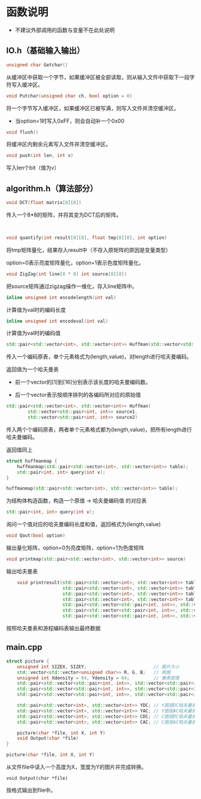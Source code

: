 # 函数说明

- 不建议外部调用的函数与变量不在此处说明

## IO.h（基础输入输出）

```c++
unsigned char Getchar()
```

从缓冲区中获取一个字节，如果缓冲区被全部读取，则从输入文件中获取下一段字符写入缓冲区。



```c++
void Putchar(unsigned char ch, bool option = 0)
```

将一个字节写入缓冲区，如果缓冲区已被写满，则写入文件并清空缓冲区。

- 当option=1时写入0xFF，则会自动补一个0x00



```c++
void flush()
```

将缓冲区内剩余元素写入文件并清空缓冲区。



```c++
void push(int len, int v)
```

写入len个bit（值为v）



## algorithm.h（算法部分）

```c++
void DCT(float matrix[8][8])
```
传入一个8*8的矩阵，并将其变为DCT后的矩阵。

​	

```c++
void quantify(int result[8][8], float tmp[8][8], int option)
```

将tmp矩阵量化，结果存入result中（不存入原矩阵的原因是变量类型）

option=0表示亮度矩阵量化，option=1表示色度矩阵量化。



```c++
void ZigZag(int line[8 * 8] int source[8][8])
```

把source矩阵通过zigzag操作一维化，存入line矩阵中。



```c++
inline unsigned int encodelength(int val)
```

计算值为val时的编码长度



```c++
inline unsigned int encodeval(int val)
```

计算值为val时的编码值



```c++
std::pair<std::vector<int>, std::vector<int>> Huffman(std::vector<std::pair<int, int>> source)
```

传入一个编码原表，单个元素格式为(length,value)，对length进行哈夫曼编码。

返回值为一个哈夫曼表

- 前一个vector的[1]到[16]分别表示该长度的哈夫曼编码数。

- 后一个vector表示按顺序排列的各编码所对应的原始值



```c++
std::pair<std::vector<int>, std::vector<int>> Huffman(
        std::vector<std::pair<int, int>> source1,
        std::vector<std::pair<int, int>> source2)
```

传入两个个编码原表，两者单个元素格式都为(length,value)，把所有length进行哈夫曼编码。

返回值同上



```c++
struct huffmanmap {
	huffmanmap(std::pair<std::vector<int>, std::vector<int>> table);
	std::pair<int, int> query(int v);
}
```

```c++
huffmanmap(std::pair<std::vector<int>, std::vector<int>> table);
```

为结构体构造函数，构造一个原值 -> 哈夫曼编码值 的对应表

```c++
std::pair<int, int> query(int v);
```

询问一个值对应的哈夫曼编码长度和值，返回格式为(length,value)



```c++
void Qout(bool option)
```

输出量化矩阵，option=0为亮度矩阵，option=1为色度矩阵



```c++
void printmap(std::pair<std::vector<int>, std::vector<int>> source)
```

输出哈夫曼表



```c++
    void printresult(std::pair<std::vector<int>, std::vector<int>> table1DC,
                     std::pair<std::vector<int>, std::vector<int>> table1AC,
                     std::pair<std::vector<int>, std::vector<int>> table2DC,
                     std::pair<std::vector<int>, std::vector<int>> table2AC,
                     std::pair<std::vector<std::pair<int, int>>, std::vector<std::pair<int, int>>> dataY,
                     std::pair<std::vector<std::pair<int, int>>, std::vector<std::pair<int, int>>> dataCb,
                     std::pair<std::vector<std::pair<int, int>>, std::vector<std::pair<int, int>>> dataCr)

```

按照哈夫曼表和游程编码表输出最终数据

## main.cpp

```c++
struct picture {
	unsigned int SIZEX, SIZEY;                         // 图片大小
	std::vector<std::vector<unsigned char>> R, G, B;   // 原图
	unsigned int Xdensity = 64, Ydensity = 64;         // 像素密度
    std::pair<std::vector<std::pair<int, int>>, std::vector<std::pair<int, int>>> Y;  // Y图层游程编码
    std::pair<std::vector<std::pair<int, int>>, std::vector<std::pair<int, int>>> Cr; // Cr图层游程编码
    std::pair<std::vector<std::pair<int, int>>, std::vector<std::pair<int, int>>> Cb; // Cb图层游程编码

    std::pair<std::vector<int>, std::vector<int>> YDC; // Y图层DC哈夫曼表
    std::pair<std::vector<int>, std::vector<int>> YAC; // Y图层AC哈夫曼表
    std::pair<std::vector<int>, std::vector<int>> CDC; // C图层DC哈夫曼表
    std::pair<std::vector<int>, std::vector<int>> CAC; // C图层AC哈夫曼表

	picture(char *file, int X, int Y)
	void Output(char *file)
}
```

```c++
picture(char *file, int X, int Y)
```

从文件file中读入一个高度为X，宽度为Y的图片并完成转换。



```
void Output(char *file)
```

按格式输出到file中。

